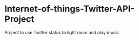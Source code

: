 # Internet-of-things-Twitter-API-Project
Project to use Twitter status to light room and play music
